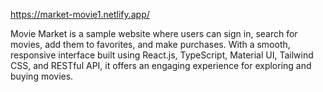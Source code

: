 https://market-movie1.netlify.app/

Movie Market is a sample website where users can sign in, search for movies, add them to favorites, and make purchases. With a smooth, responsive interface built using React.js, TypeScript, Material UI, Tailwind CSS, and RESTful API, it offers an engaging experience for exploring and buying movies.
